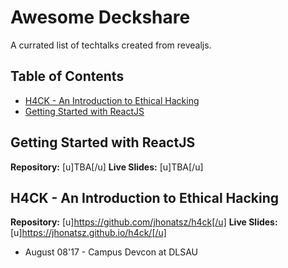 # Awesome Deckshare

A currated list of techtalks created from revealjs.

## Table of Contents
- [H4CK - An Introduction to Ethical Hacking](#h4ck-an-introduction-to-ethical-hacking)
- [Getting Started with ReactJS](#getting-started-with-reactjs)


## Getting Started with ReactJS
**Repository:** [u]TBA[/u]
**Live Slides:** [u]TBA[/u]

## H4CK - An Introduction to Ethical Hacking
**Repository:** [u]https://github.com/jhonatsz/h4ck[/u]
**Live Slides:** [u]https://jhonatsz.github.io/h4ck/[/u]
  - August 08'17 - Campus Devcon at DLSAU
